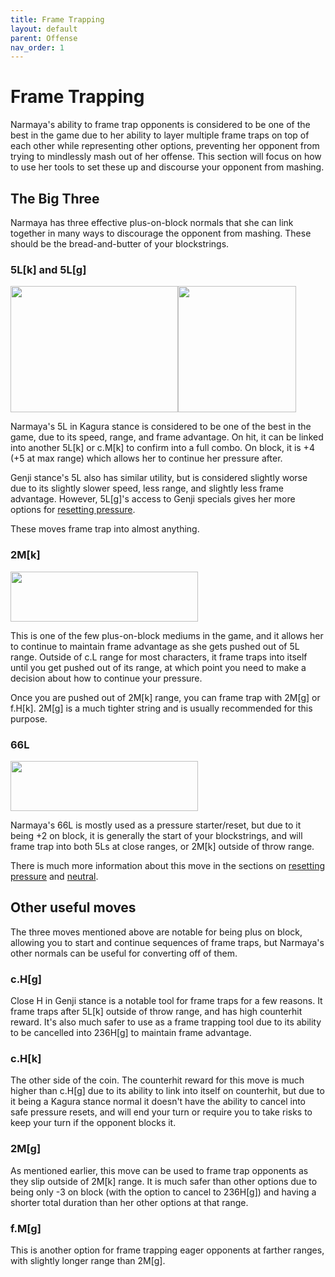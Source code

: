 ```yaml
---
title: Frame Trapping
layout: default
parent: Offense
nav_order: 1
---
```


# Frame Trapping

Narmaya's ability to frame trap opponents is considered to be one of the best in the game due to her ability to layer multiple frame traps on top of each other while representing other options, preventing her opponent from trying to mindlessly mash out of her offense. This section will focus on how to use her tools to set these up and discourse your opponent from mashing.

## The Big Three

Narmaya has three effective plus-on-block normals that she can link together in many ways to discourage the opponent from mashing. These should be the bread-and-butter of your blockstrings.

### 5L[k] and 5L[g]
<img src="{{site.baseurl}}/assets/5Lk.png" width="268" height="202"><img src="{{site.baseurl}}/assets/5Lg.png" width="189" height="202">

Narmaya's 5L in Kagura stance is considered to be one of the best in the game, due to its speed, range, and frame advantage. On hit, it can be linked into another 5L[k] or c.M[k] to confirm into a full combo. On block, it is +4 (+5 at max range) which allows her to continue her pressure after.

Genji stance's 5L also has similar utility, but is considered slightly worse due to its slightly slower speed, less range, and slightly less frame advantage. However, 5L[g]'s access to Genji specials gives her more options for [resetting pressure]({{site.baseurl}}/offense/resets.html).

These moves frame trap into almost anything.

### 2M[k]
<img src="{{site.baseurl}}/assets/2Mk.png" width="300" height="80">

This is one of the few plus-on-block mediums in the game, and it allows her to continue to maintain frame advantage as she gets pushed out of 5L range. Outside of c.L range for most characters, it frame traps into itself until you get pushed out of its range, at which point you need to make a decision about how to continue your pressure.

Once you are pushed out of 2M[k] range, you can frame trap with 2M[g] or f.H[k]. 2M[g] is a much tighter string and is usually recommended for this purpose.

### 66L
<img src="{{site.baseurl}}/assets/66L.png" width="300" height="80">

Narmaya's 66L is mostly used as a pressure starter/reset, but due to it being +2 on block, it is generally the start of your blockstrings, and will frame trap into both 5Ls at close ranges, or 2M[k] outside of throw range.

There is much more information about this move in the sections on [resetting pressure]({{site.baseurl}}/offense/resets.html) and [neutral]({{site.baseurl}}/neutral/).

## Other useful moves

The three moves mentioned above are notable for being plus on block, allowing you to start and continue sequences of frame traps, but Narmaya's other normals can be useful for converting off of them.

### c.H[g]
Close H in Genji stance is a notable tool for frame traps for a few reasons. It frame traps after 5L[k] outside of throw range, and has high counterhit reward. It's also much safer to use as a frame trapping tool due to its ability to be cancelled into 236H[g] to maintain frame advantage.

### c.H[k]
The other side of the coin. The counterhit reward for this move is much higher than c.H[g] due to its ability to link into itself on counterhit, but due to it being a Kagura stance normal it doesn't have the ability to cancel into safe pressure resets, and will end your turn or require you to take risks to keep your turn if the opponent blocks it.

### 2M[g]
As mentioned earlier, this move can be used to frame trap opponents as they slip outside of 2M[k] range. It is much safer than other options due to being only -3 on block (with the option to cancel to 236H[g]) and having a shorter total duration than her other options at that range.

### f.M[g]
This is another option for frame trapping eager opponents at farther ranges, with slightly longer range than 2M[g].